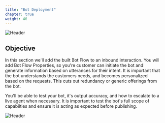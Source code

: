 ```yaml
---
title: "Bot Deployment"
chapter: true
weight: 40
---
```


![Header](/images/BotDeployment.jpg)

## Objective

In this section we'll add the built Bot Flow to an inbound interaction. You will add Bot Flow Properties, so you're customer can initiate the bot and generate information based on utterances for their intent. It is important that the bot understands the customers needs, and becomes personalized based on the requests. This cuts out redundancy or generic offerings from the bot. 

You'll be able to test your bot, it's output accuracy, and how to escalate to a live agent when necessary. It is important to test the bot's full scope of capabilties and ensure it is acting as expected before publishing.

![Header](/images/Robot.jpg)

